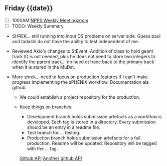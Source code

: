 ## Friday {{date}}

- [ ] 1000AM [NPPS Weekly Meeting](https://docs.google.com/document/d/1YfTyXPeXNQU4XUB28bvHJolgyBIJ2bfrd0u9Gd3WD70/edit)[zoom](https://bnl.zoomgov.com/j/16157150845?pwd=NXNqTi9ZWEFBKzYwRXQ5U3NXU1dBZz09)
- [ ] TODO: Weekly Summary

- SHREK... still running into input DS problems on server side.  Guess paul and tadashi do not have the ability to test independent of me.

- Reviewed Akio's changes to StEvent.  Addition of class to hold geant track ID is not needed, plus he does not need to store two integers to identify the parent track... no need ot trace back to the primary track when it is stored in the MuDst.

- More shrek...  need to focus on production features if I can't make progress implementing the sPHENIX workflow.   Documentation ala github.  
	- We could establish a project repository for the production.
	- Keep things on branches:
		- Development branch holds submission artefacts as a workflow is developed.  Each tag is stored in a directory.  Every submission should be an entry in a readme file.
		- Test branch for ... testing.
		- Production branch holds submission artefacts for a full production.  Readme will be updated.  Repository will be tagged with the ... tag.
		
		[Github API](https://pygithub.readthedocs.io/en/latest/introduction.html#)
		[Another github API](https://github.blog/2020-12-18-learn-about-ghapi-a-new-third-party-python-client-for-the-github-api/)